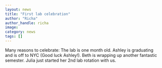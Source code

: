 ```yaml
---
layout: news
title: "First lab celebration"
author: "Richa"
author_handle: richa
image: 
category: news
tags: []
---
```

Many reasons to celebrate:
The lab is one month old. 
Ashley is graduating and is off to NYC (Good luck Ashley!). Beth is wrapping up another fantastic semester. 
Julia just started her 2nd lab rotation with us. 